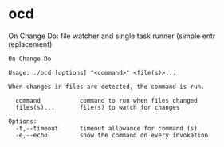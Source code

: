 # ocd
On Change Do: file watcher and single task runner (simple entr replacement)

```
On Change Do

Usage: ./ocd [options] "<command>" <file(s)>...

When changes in files are detected, the command is run.

  command           command to run when files changed
  files(s)...       file(s) to watch for changes

Options:
  -t,--timeout      timeout allowance for command (s)
  -e,--echo         show the command on every invokation

```
